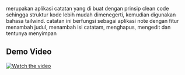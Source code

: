merupakan aplikasi catatan yang di buat dengan prinsip clean code sehingga struktur kode lebih mudah dimenegerti, kemudian digunakan bahasa tailwind.
catatan ini berfungsi sebagai aplikasi note dengan fitur menambah judul, menambah isi catatam, menghapus, mengedit dan tentunya menyimpan



## Demo Video

[![Watch the video](https://img.shields.io/badge/Watch-Video-green?style=for-the-badge&logo=google-drive)](https://drive.google.com/file/d/1MB_FbFT17NSfAJQbRwBgtjUq2eX7TKAl/view?usp=sharing)

